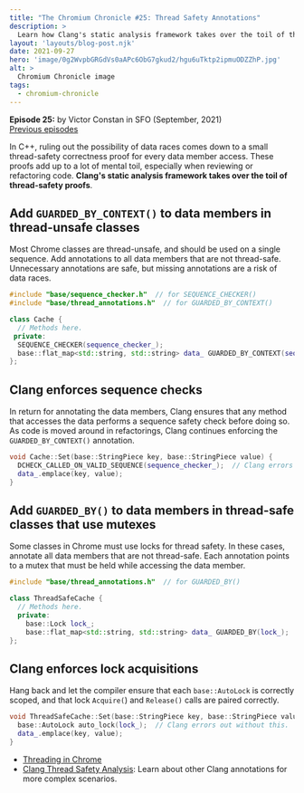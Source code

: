 ```yaml
---
title: "The Chromium Chronicle #25: Thread Safety Annotations"
description: >
  Learn how Clang's static analysis framework takes over the toil of thread-safety proofs.
layout: 'layouts/blog-post.njk'
date: 2021-09-27
hero: 'image/0g2WvpbGRGdVs0aAPc6ObG7gkud2/hgu6uTktp2ipmuODZZhP.jpg'
alt: >
  Chromium Chronicle image
tags:
  - chromium-chronicle
---
```


**Episode 25:** by Victor Constan in SFO (September, 2021)<br>
[Previous episodes](/tags/chromium-chronicle/)

In C++, ruling out the possibility of data races comes down to a small thread-safety correctness proof for every data member access.
These proofs add up to a lot of mental toil, especially when reviewing or refactoring code.
**Clang's static analysis framework takes over the toil of thread-safety proofs**.

## Add `GUARDED_BY_CONTEXT()` to data members in thread-unsafe classes

Most Chrome classes are thread-unsafe, and should be used on a single sequence.
Add annotations to all data members that are not thread-safe.
Unnecessary annotations are safe, but missing annotations are a risk of data races.

```cpp
#include "base/sequence_checker.h"  // for SEQUENCE_CHECKER()
#include "base/thread_annotations.h"  // for GUARDED_BY_CONTEXT()

class Cache {
  // Methods here.
 private:
  SEQUENCE_CHECKER(sequence_checker_);
  base::flat_map<std::string, std::string> data_ GUARDED_BY_CONTEXT(sequence_checker_);
};
```

## Clang enforces sequence checks

In return for annotating the data members,
Clang ensures that any method that accesses the data performs a sequence safety check before doing so.
As code is moved around in refactorings,
Clang continues enforcing the `GUARDED_BY_CONTEXT()` annotation.

```cpp
void Cache::Set(base::StringPiece key, base::StringPiece value) {
  DCHECK_CALLED_ON_VALID_SEQUENCE(sequence_checker_);  // Clang errors out without this.
  data_.emplace(key, value);
}
```

## Add `GUARDED_BY()` to data members in thread-safe classes that use mutexes

Some classes in Chrome must use locks for thread safety.
In these cases, annotate all data members that are not thread-safe.
Each annotation points to a mutex that must be held while accessing the data member.

```cpp
#include "base/thread_annotations.h"  // for GUARDED_BY()

class ThreadSafeCache {
  // Methods here.
  private:
    base::Lock lock_;
    base::flat_map<std::string, std::string> data_ GUARDED_BY(lock_);
};
```

## Clang enforces lock acquisitions

Hang back and let the compiler ensure that each `base::AutoLock` is correctly scoped,
and that lock `Acquire(`) and `Release()` calls are paired correctly.

```cpp
void ThreadSafeCache::Set(base::StringPiece key, base::StringPiece value) {
  base::AutoLock auto_lock(lock_);  // Clang errors out without this.
  data_.emplace(key, value);
}
```

- [Threading in Chrome](https://chromium.googlesource.com/chromium/src.git/+/refs/heads/main/docs/threading_and_tasks.md)
- [Clang Thread Safety Analysis](https://clang.llvm.org/docs/ThreadSafetyAnalysis.html.): Learn about other Clang annotations for more complex scenarios.
